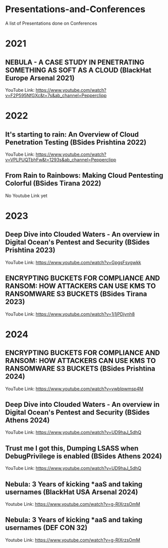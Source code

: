 # Presentations-and-Conferences
A list of Presentations done on Conferences
# 2021
## NEBULA - A CASE STUDY IN PENETRATING SOMETHING AS SOFT AS A CLOUD (BlackHat Europe Arsenal 2021)
YouTube Link: https://www.youtube.com/watch?v=F2P595NfGXc&t=7s&ab_channel=Pepperclipp

# 2022
## It's starting to rain: An Overview of Cloud Penetration Testing (BSides Prishtina 2022)
YouTube Link: https://www.youtube.com/watch?v=VPLPUQTbhFw&t=1293s&ab_channel=Pepperclipp

## From Rain to Rainbows: Making Cloud Pentesting Colorful (BSides Tirana 2022)
No Youtube Link yet

# 2023
## Deep Dive into Clouded Waters - An overview in Digital Ocean's Pentest and Security (BSides Prishtina 2023)
YouTube Link: https://www.youtube.com/watch?v=GpgsFsygwkk

## ENCRYPTING BUCKETS FOR COMPLIANCE AND RANSOM: HOW ATTACKERS CAN USE KMS TO RANSOMWARE S3 BUCKETS (BSides Tirana 2023)
YouTube Link: https://www.youtube.com/watch?v=1j1jPDjvnh8

# 2024
## ENCRYPTING BUCKETS FOR COMPLIANCE AND RANSOM: HOW ATTACKERS CAN USE KMS TO RANSOMWARE S3 BUCKETS (BSides Prishtina 2024)
YouTube Link: https://www.youtube.com/watch?v=vwbIpwmsp4M

## Deep Dive into Clouded Waters - An overview in Digital Ocean's Pentest and Security (BSides Athens 2024)
YouTube Link: https://www.youtube.com/watch?v=UD9haJ_5dhQ

## Trust me I got this, Dumping LSASS when DebugPrivilege is enabled (BSides Athens 2024)
YouTube Link: https://www.youtube.com/watch?v=UD9haJ_5dhQ

## Nebula: 3 Years of kicking *aaS and taking usernames (BlackHat USA Arsenal 2024)
Youtube Link: https://www.youtube.com/watch?v=g-RIXrzsOmM

## Nebula: 3 Years of kicking *aaS and taking usernames (DEF CON 32)
Youtube Link: https://www.youtube.com/watch?v=g-RIXrzsOmM
